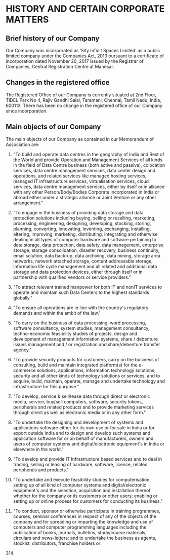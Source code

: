 # HISTORY AND CERTAIN CORPORATE MATTERS

## Brief history of our Company

Our Company was incorporated as ‘Sify Infinit Spaces Limited’ as a public limited company under the Companies Act, 2013 pursuant to a certificate of incorporation dated November 20, 2017 issued by the Registrar of Companies, Central Registration Centre at Manesar.

## Changes in the registered office

The Registered Office of our Company is currently situated at 2nd Floor, TIDEL Park No 4, Rajiv Gandhi Salai, Taramani, Chennai, Tamil Nadu, India, 600113. There has been no change in the registered office of our Company since incorporation.

## Main objects of our Company

The main objects of our Company as contained in our Memorandum of Association are:

1. "To build and operate data centres in the geography of India and Rest of the World and provide Operation and Management Services of all kinds in the field of Data Centre business (both active and passive), colocation services, data centre management services, data center design and operations, and related services like managed hosting services, managed IT infrastructure services, virtualisation services, cloud services, data centre management services, either by itself or in alliance with any other Person/Body/Bodies Corporate incorporated in India or abroad either under a strategic alliance or Joint Venture or any other arrangement."

2. "To engage in the business of providing data storage and data protection solutions including buying, selling or reselling, marketing, processing, engineering, designing, developing, stocking, storing, planning, converting, innovating, inventing, exchanging, installing, altering, improving, marketing, distributing, integrating and otherwise dealing in all types of computer hardware and software pertaining to data storage, data protection, data safety, data management, enterprise storage, storage consolidation, disaster recovery, business continuity, email solution, data back-up, data archiving, data mining, storage area networks, network attached storage, content addressable storage, information life cycle management and all related and additional data storage and data protection devices, either through itself or in partnership with qualified vendors or service providers."

3. "To attract relevant trained manpower for both IT and nonIT services to operate and maintain such Data Centers to the highest standards globally."

4. "To ensure all operations are in line with the country's regulatory demands and within the ambit of the law."

5. "To carry on the business of data processing, word processing, software consultancy, system studies, management consultancy, techno-economic feasibility studies of projects, design and development of management information systems, share / debenture issues management and / or registration and share/debenture transfer agency."

6. "To provide security products for customers, carry on the business of consulting, build and maintain integrated platform(s) for the e-commerce solutions, applications, information technology solutions, security and all other kinds of technology solutions or services, and to acquire, build, maintain, operate, manage and undertake technology and infrastructure for this purpose."

7. "To develop, service & sell/lease data through direct or electronic media, service, buy/sell computers, software, security tokens, peripherals and related products and to provide marketing services through direct as well as electronic media or in any other form."

8. "To undertake the designing and development of systems and applications software either for its own use or for sale in India or for export outside India and to design and develop such systems and application software for or on behalf of manufacturers, owners and users of computer systems and digital/electronic equipment's in India or elsewhere in the world."

9. "To develop and provide IT Infrastructure based services and to deal in trading, selling or leasing of hardware, software, licence, related peripherals and products."

10. "To undertake and execute feasibility studies for computerisation, setting up of all kind of computer systems and digital/electronic equipment's and the selection, acquisition and installation thereof whether for the company or its customers or other users; enabling or setting up or online process for customers for conducting its business."

11. "To conduct, sponsor or otherwise participate in training programmes, courses, seminar conferences in respect of any of the objects of the company and for spreading or imparting the knowledge and use of computers and computer programming languages including the publication of books, journals, bulletins, study/course materials, circulars and news-letters; and to undertake the business as agents, stockist, distributors, franchise holders or

314